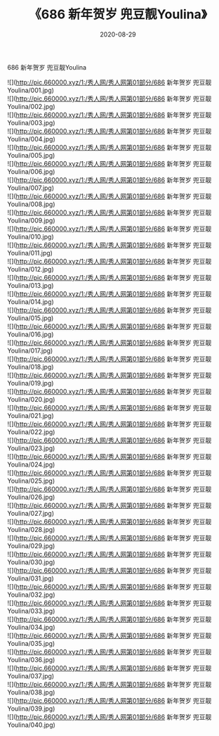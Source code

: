 ﻿---
layout: post
title:  《686 新年贺岁 兜豆靓Youlina》
date:   2020-08-29
img: http://pic.660000.xyz/1:/秀人网/秀人网第01部分/686 新年贺岁 兜豆靓Youlina/000.jpg
categories: [美女, 清纯, 唯美]
---

686 新年贺岁 兜豆靓Youlina

  ![](http://pic.660000.xyz/1:/秀人网/秀人网第01部分/686 新年贺岁 兜豆靓Youlina/001.jpg) <br> ![](http://pic.660000.xyz/1:/秀人网/秀人网第01部分/686 新年贺岁 兜豆靓Youlina/002.jpg) <br> ![](http://pic.660000.xyz/1:/秀人网/秀人网第01部分/686 新年贺岁 兜豆靓Youlina/003.jpg) <br> ![](http://pic.660000.xyz/1:/秀人网/秀人网第01部分/686 新年贺岁 兜豆靓Youlina/004.jpg) <br> ![](http://pic.660000.xyz/1:/秀人网/秀人网第01部分/686 新年贺岁 兜豆靓Youlina/005.jpg) <br> ![](http://pic.660000.xyz/1:/秀人网/秀人网第01部分/686 新年贺岁 兜豆靓Youlina/006.jpg) <br> ![](http://pic.660000.xyz/1:/秀人网/秀人网第01部分/686 新年贺岁 兜豆靓Youlina/007.jpg) <br> ![](http://pic.660000.xyz/1:/秀人网/秀人网第01部分/686 新年贺岁 兜豆靓Youlina/008.jpg) <br> ![](http://pic.660000.xyz/1:/秀人网/秀人网第01部分/686 新年贺岁 兜豆靓Youlina/009.jpg) <br> ![](http://pic.660000.xyz/1:/秀人网/秀人网第01部分/686 新年贺岁 兜豆靓Youlina/010.jpg) <br> ![](http://pic.660000.xyz/1:/秀人网/秀人网第01部分/686 新年贺岁 兜豆靓Youlina/011.jpg) <br> ![](http://pic.660000.xyz/1:/秀人网/秀人网第01部分/686 新年贺岁 兜豆靓Youlina/012.jpg) <br> ![](http://pic.660000.xyz/1:/秀人网/秀人网第01部分/686 新年贺岁 兜豆靓Youlina/013.jpg) <br> ![](http://pic.660000.xyz/1:/秀人网/秀人网第01部分/686 新年贺岁 兜豆靓Youlina/014.jpg) <br> ![](http://pic.660000.xyz/1:/秀人网/秀人网第01部分/686 新年贺岁 兜豆靓Youlina/015.jpg) <br> ![](http://pic.660000.xyz/1:/秀人网/秀人网第01部分/686 新年贺岁 兜豆靓Youlina/016.jpg) <br> ![](http://pic.660000.xyz/1:/秀人网/秀人网第01部分/686 新年贺岁 兜豆靓Youlina/017.jpg) <br> ![](http://pic.660000.xyz/1:/秀人网/秀人网第01部分/686 新年贺岁 兜豆靓Youlina/018.jpg) <br> ![](http://pic.660000.xyz/1:/秀人网/秀人网第01部分/686 新年贺岁 兜豆靓Youlina/019.jpg) <br> ![](http://pic.660000.xyz/1:/秀人网/秀人网第01部分/686 新年贺岁 兜豆靓Youlina/020.jpg) <br> ![](http://pic.660000.xyz/1:/秀人网/秀人网第01部分/686 新年贺岁 兜豆靓Youlina/021.jpg) <br> ![](http://pic.660000.xyz/1:/秀人网/秀人网第01部分/686 新年贺岁 兜豆靓Youlina/022.jpg) <br> ![](http://pic.660000.xyz/1:/秀人网/秀人网第01部分/686 新年贺岁 兜豆靓Youlina/023.jpg) <br> ![](http://pic.660000.xyz/1:/秀人网/秀人网第01部分/686 新年贺岁 兜豆靓Youlina/024.jpg) <br> ![](http://pic.660000.xyz/1:/秀人网/秀人网第01部分/686 新年贺岁 兜豆靓Youlina/025.jpg) <br> ![](http://pic.660000.xyz/1:/秀人网/秀人网第01部分/686 新年贺岁 兜豆靓Youlina/026.jpg) <br> ![](http://pic.660000.xyz/1:/秀人网/秀人网第01部分/686 新年贺岁 兜豆靓Youlina/027.jpg) <br> ![](http://pic.660000.xyz/1:/秀人网/秀人网第01部分/686 新年贺岁 兜豆靓Youlina/028.jpg) <br> ![](http://pic.660000.xyz/1:/秀人网/秀人网第01部分/686 新年贺岁 兜豆靓Youlina/029.jpg) <br> ![](http://pic.660000.xyz/1:/秀人网/秀人网第01部分/686 新年贺岁 兜豆靓Youlina/030.jpg) <br> ![](http://pic.660000.xyz/1:/秀人网/秀人网第01部分/686 新年贺岁 兜豆靓Youlina/031.jpg) <br> ![](http://pic.660000.xyz/1:/秀人网/秀人网第01部分/686 新年贺岁 兜豆靓Youlina/032.jpg) <br> ![](http://pic.660000.xyz/1:/秀人网/秀人网第01部分/686 新年贺岁 兜豆靓Youlina/033.jpg) <br> ![](http://pic.660000.xyz/1:/秀人网/秀人网第01部分/686 新年贺岁 兜豆靓Youlina/034.jpg) <br> ![](http://pic.660000.xyz/1:/秀人网/秀人网第01部分/686 新年贺岁 兜豆靓Youlina/035.jpg) <br> ![](http://pic.660000.xyz/1:/秀人网/秀人网第01部分/686 新年贺岁 兜豆靓Youlina/036.jpg) <br> ![](http://pic.660000.xyz/1:/秀人网/秀人网第01部分/686 新年贺岁 兜豆靓Youlina/037.jpg) <br> ![](http://pic.660000.xyz/1:/秀人网/秀人网第01部分/686 新年贺岁 兜豆靓Youlina/038.jpg) <br> ![](http://pic.660000.xyz/1:/秀人网/秀人网第01部分/686 新年贺岁 兜豆靓Youlina/039.jpg) <br> ![](http://pic.660000.xyz/1:/秀人网/秀人网第01部分/686 新年贺岁 兜豆靓Youlina/040.jpg) <br>